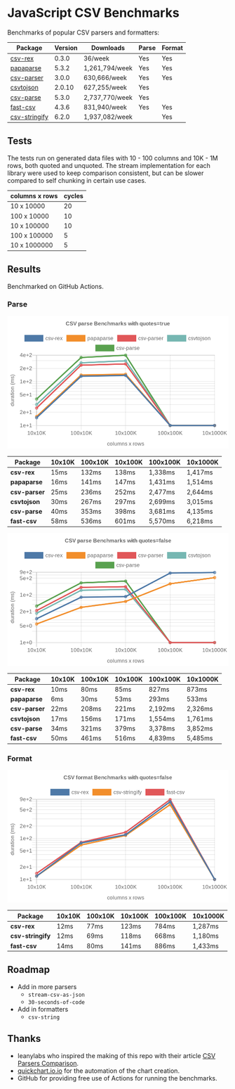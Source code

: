 # JavaScript CSV Benchmarks

Benchmarks of popular CSV parsers and formatters:

<!-- packages -->
| Package | Version | Downloads | Parse | Format 
|---------|---------|-----------|-------|--------
| [csv-rex](https://www.npmjs.com/package/csv-rex) | 0.3.0 | 36/week | Yes | Yes 
| [papaparse](https://www.npmjs.com/package/papaparse) | 5.3.2 | 1,261,794/week | Yes | Yes 
| [csv-parser](https://www.npmjs.com/package/csv-parser) | 3.0.0 | 630,666/week | Yes | Yes 
| [csvtojson](https://www.npmjs.com/package/csvtojson) | 2.0.10 | 627,255/week | Yes |  
| [csv-parse](https://www.npmjs.com/package/csv-parse) | 5.3.0 | 2,737,770/week | Yes |  
| [fast-csv](https://www.npmjs.com/package/fast-csv) | 4.3.6 | 831,940/week | Yes | Yes 
| [csv-stringify](https://www.npmjs.com/package/csv-stringify) | 6.2.0 | 1,937,082/week |  | Yes 
<!-- packages -->

## Tests
The tests run on generated data files with 10 - 100 columns and 10K - 1M rows, both quoted and unquoted. The stream implementation for each library were used to keep comparison consistent, but can be slower compared to self chunking in certain use cases.

<!-- tests -->
| columns x rows | cycles 
|----------------|--------
| 10 x 10000 | 20 
| 100 x 10000 | 10 
| 10 x 100000 | 10 
| 100 x 100000 | 5 
| 10 x 1000000 | 5 
<!-- tests -->

## Results 
Benchmarked on GitHub Actions.

### Parse
![Quoted CSV Parser Benchmarks](https://github.com/willfarrell/csv-benchmarks/raw/main/results/parse_quotes%3Dtrue.png)

<!-- parse quotes=true -->
| Package | 10x10K | 100x10K | 10x100K | 100x100K | 10x1000K 
|---------|---|---|---|---|---
| **csv-rex** | 15ms | 132ms | 138ms | 1,338ms | 1,417ms 
| **papaparse** | 16ms | 141ms | 147ms | 1,431ms | 1,514ms 
| **csv-parser** | 25ms | 236ms | 252ms | 2,477ms | 2,644ms 
| **csvtojson** | 30ms | 267ms | 297ms | 2,699ms | 3,015ms 
| **csv-parse** | 40ms | 353ms | 398ms | 3,681ms | 4,135ms 
| **fast-csv** | 58ms | 536ms | 601ms | 5,570ms | 6,218ms 
<!-- parse quotes=true -->

![Non-Quoted CSV Parser Benchmarks](https://github.com/willfarrell/csv-benchmarks/raw/main/results/parse_quotes%3Dfalse.png)

<!-- parse quotes=false -->
| Package | 10x10K | 100x10K | 10x100K | 100x100K | 10x1000K 
|---------|---|---|---|---|---
| **csv-rex** | 10ms | 80ms | 85ms | 827ms | 873ms 
| **papaparse** | 6ms | 30ms | 53ms | 293ms | 533ms 
| **csv-parser** | 22ms | 208ms | 221ms | 2,192ms | 2,326ms 
| **csvtojson** | 17ms | 156ms | 171ms | 1,554ms | 1,761ms 
| **csv-parse** | 34ms | 321ms | 379ms | 3,378ms | 3,852ms 
| **fast-csv** | 50ms | 461ms | 516ms | 4,839ms | 5,485ms 
<!-- parse quotes=false -->

### Format

![Non-Quoted CSV Formatter Benchmarks](https://github.com/willfarrell/csv-benchmarks/raw/main/results/format_quotes%3Dfalse.png)

<!-- format quotes=false -->
| Package | 10x10K | 100x10K | 10x100K | 100x100K | 10x1000K 
|---------|---|---|---|---|---
| **csv-rex** | 12ms | 77ms | 123ms | 784ms | 1,287ms 
| **csv-stringify** | 12ms | 69ms | 118ms | 668ms | 1,180ms 
| **fast-csv** | 14ms | 80ms | 141ms | 886ms | 1,433ms 
<!-- format quotes=false -->

## Roadmap
- Add in more parsers
  - `stream-csv-as-json`
  - `30-seconds-of-code`
- Add in formatters
  - `csv-string`

## Thanks
- leanylabs who inspired the making of this repo with their article [CSV Parsers Comparison](https://leanylabs.com/blog/js-csv-parsers-benchmarks/).
- [quickchart.io.io](https://quickchart.io) for the automation of the chart creation.
- GitHub for providing free use of Actions for running the benchmarks.